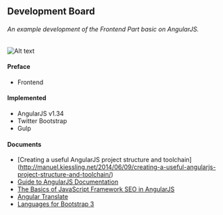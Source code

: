 Development Board
-----------------------
###### An example development of the Frontend Part basic on AngularJS.
![Alt text](http://mgcrea.github.io/angular-7min/images/angularjs.png "Angular")

#### Preface
* Frontend

#### Implemented
* AngularJS v1.34
* Twitter Bootstrap
* Gulp

#### Documents
+ [Creating a useful AngularJS project structure and toolchain] (http://manuel.kiessling.net/2014/06/09/creating-a-useful-angularjs-project-structure-and-toolchain/)
+ [Guide to AngularJS Documentation](https://docs.angularjs.org/guide)
+ [The Basics of JavaScript Framework SEO in AngularJS](http://builtvisible.com/javascript-framework-seo/)
+ [Angular Translate](http://angular-translate.github.io/)
+ [Languages for Bootstrap 3](http://usrz.github.io/bootstrap-languages/)